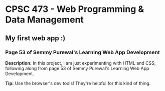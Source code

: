 # CPSC 473 - Web Programming & Data Management
## My first web app :)
### Page 53 of Semmy Purewal's Learning Web App Development

__Description:__ In this project, I am just experimenting with HTML and CSS, following along from page 53 of Semmy Purewal's Learning Web App Development.<br>

__Tip:__ Use the browser's dev tools! They're helpful for this kind of thing.

